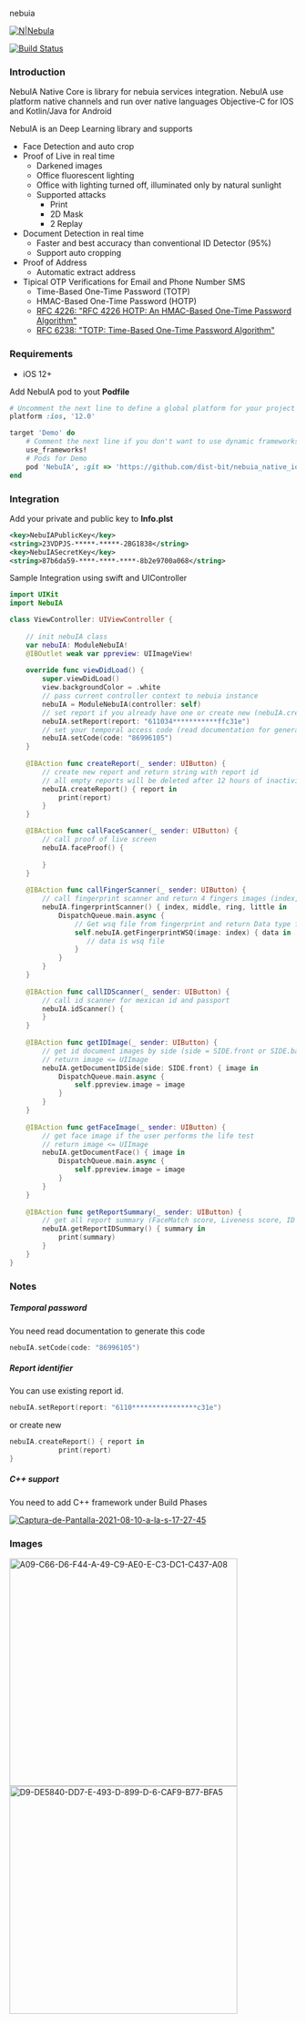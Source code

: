 nebuia

[![N|Nebula](https://i.ibb.co/DC46xJv/banner-min.png)](https://nebuia.com)

[![Build Status](https://travis-ci.org/joemccann/dillinger.svg?branch=master)](https://travis-ci.org/joemccann/dillinger)

### Introduction

NebuIA Native Core is library for nebuia services integration. NebuIA use platform native channels and run over native
languages Objective-C for IOS and Kotlin/Java for Android

NebuIA is an Deep Learning library and supports
  - Face Detection and auto crop
  - Proof of Live in real time
    - Darkened images
    - Office fluorescent lighting
    - Office with lighting turned off, illuminated only by natural sunlight
    - Supported attacks
      - Print
      - 2D Mask
      - 2 Replay
  - Document Detection in real time
    - Faster and best accuracy than conventional ID Detector (95%)
    - Support auto cropping
  - Proof of Address
    - Automatic extract address
  - Tipical OTP Verifications for Email and Phone Number SMS
    - Time-Based One-Time Password (TOTP)
    - HMAC-Based One-Time Password (HOTP)
    * [RFC 4226: "RFC 4226 HOTP: An HMAC-Based One-Time Password Algorithm"](https://www.ietf.org/rfc/rfc4226.txt)
    * [RFC 6238: "TOTP: Time-Based One-Time Password Algorithm"](https://tools.ietf.org/html/rfc6238)


### Requirements
 - iOS 12+

Add NebuIA pod to yout **Podfile**
```ruby
# Uncomment the next line to define a global platform for your project
platform :ios, '12.0'

target 'Demo' do
	# Comment the next line if you don't want to use dynamic frameworks
	use_frameworks!
	# Pods for Demo
	pod 'NebuIA', :git => 'https://github.com/dist-bit/nebuia_native_ios.git'
end
```

### Integration

Add your private and public key to **Info.plst**
```xml
<key>NebuIAPublicKey</key>
<string>23VDPJS-*****-*****-2BG1838</string>
<key>NebuIASecretKey</key>
<string>87b6da59-****-****-****-8b2e9700a068</string>
```

Sample Integration using swift and UIController
```swift
import UIKit
import NebuIA

class ViewController: UIViewController {
   
  	// init nebuIA class
    var nebuIA: ModuleNebuIA!
    @IBOutlet weak var ppreview: UIImageView!
    
    override func viewDidLoad() {
        super.viewDidLoad()
        view.backgroundColor = .white
      	// pass current controller context to nebuia instance
        nebuIA = ModuleNebuIA(controller: self)
      	// set report if you already have one or create new (nebuIA.createReport)
        nebuIA.setReport(report: "611034***********ffc31e")
      	// set your temporal access code (read documentation for generation)
        nebuIA.setCode(code: "86996105")
    }
    
    @IBAction func createReport(_ sender: UIButton) {
      	// create new report and return string with report id
      	// all empty reports will be deleted after 12 hours of inactivity
        nebuIA.createReport() { report in
            print(report)
        }
    }

    @IBAction func callFaceScanner(_ sender: UIButton) {
      	// call proof of live screen
        nebuIA.faceProof() {
           
        }
    }
    
    @IBAction func callFingerScanner(_ sender: UIButton) {
      	// call fingerprint scanner and return 4 fingers images (index, middle, ring, little <= UIImage)
        nebuIA.fingerprintScanner() { index, middle, ring, little in
            DispatchQueue.main.async {
                // Get wsq file from fingerprint and return Data type file
                self.nebuIA.getFingerprintWSQ(image: index) { data in
                   // data is wsq file
                }
            }
        }
    }
    
    @IBAction func callIDScanner(_ sender: UIButton) {
      	// call id scanner for mexican id and passport
        nebuIA.idScanner() { 
        }
    }
    
    @IBAction func getIDImage(_ sender: UIButton) {
      	// get id document images by side (side = SIDE.front or SIDE.back)
      	// return image <= UIImage
        nebuIA.getDocumentIDSide(side: SIDE.front) { image in
            DispatchQueue.main.async {
                self.ppreview.image = image
            }
        }
    }
    
    @IBAction func getFaceImage(_ sender: UIButton) {
      	// get face image if the user performs the life test
      	// return image <= UIImage
        nebuIA.getDocumentFace() { image in
            DispatchQueue.main.async {
                self.ppreview.image = image
            }
        }
    }
    
    @IBAction func getReportSummary(_ sender: UIButton) {
      	// get all report summary (FaceMatch score, Liveness score, ID data and verifications)
        nebuIA.getReportIDSummary() { summary in
            print(summary)
        }
    }
}
```

### Notes

##### Temporal password

You need read documentation to generate this code

```swift
nebuIA.setCode(code: "86996105")
```



##### Report identifier

You can use existing report id.
```swift
nebuIA.setReport(report: "6110****************c31e")
```

or create new
```swift
nebuIA.createReport() { report in
            print(report)
}
```

##### C++ support

You need to add C++ framework under Build Phases

<a href="https://ibb.co/4mPwjp0"><img src="https://i.ibb.co/DV5P7Qj/Captura-de-Pantalla-2021-08-10-a-la-s-17-27-45.png" alt="Captura-de-Pantalla-2021-08-10-a-la-s-17-27-45" border="0"></a>

### Images

<a href="https://ibb.co/ZS7RCyg"><img src="https://i.ibb.co/cwVKdz8/A09-C66-D6-F44-A-49-C9-AE0-E-C3-DC1-C437-A08.png" alt="A09-C66-D6-F44-A-49-C9-AE0-E-C3-DC1-C437-A08" width="400px" border="0"></a>   <a href="https://ibb.co/8sf7Hyb"><img src="https://i.ibb.co/cDKsFd2/250535358-413981940180101-6048282842317169740-n.jpg" alt="D9-DE5840-DD7-E-493-D-899-D-6-CAF9-B77-BFA5" width="400px" border="0"></a>







